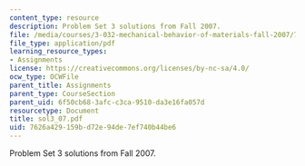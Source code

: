 ```yaml
---
content_type: resource
description: Problem Set 3 solutions from Fall 2007.
file: /media/courses/3-032-mechanical-behavior-of-materials-fall-2007/7626a429159bd72e94de7ef740b44be6_sol3_07.pdf
file_type: application/pdf
learning_resource_types:
- Assignments
license: https://creativecommons.org/licenses/by-nc-sa/4.0/
ocw_type: OCWFile
parent_title: Assignments
parent_type: CourseSection
parent_uid: 6f50cb68-3afc-c3ca-9510-da3e16fa057d
resourcetype: Document
title: sol3_07.pdf
uid: 7626a429-159b-d72e-94de-7ef740b44be6
---
```

Problem Set 3 solutions from Fall 2007.
